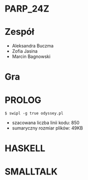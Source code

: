 # PARP_24Z

# Zespół
- Aleksandra Buczma
- Zofia Jasina
- Marcin Bagnowski

# Gra

# PROLOG
    $ swipl -g true odyssey.pl

- szacowana liczba linii kodu: 850
- sumaryczny rozmiar plików: 49KB

# HASKELL

# SMALLTALK
